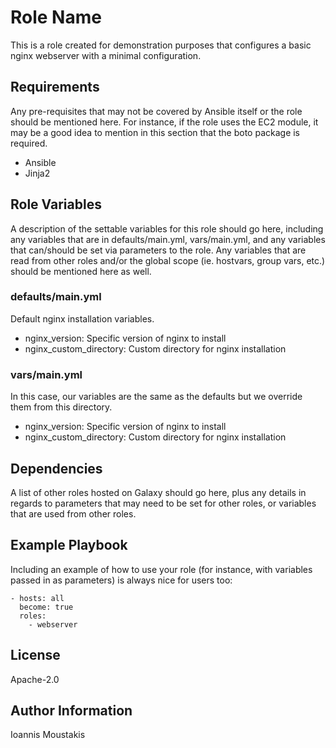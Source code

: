 Role Name
=========

This is a role created for demonstration purposes that configures a basic nginx webserver with a minimal configuration.

Requirements
------------

Any pre-requisites that may not be covered by Ansible itself or the role should be mentioned here. For instance, if the role uses the EC2 module, it may be a good idea to mention in this section that the boto package is required.

* Ansible
* Jinja2 

Role Variables
--------------

A description of the settable variables for this role should go here, including any variables that are in defaults/main.yml, vars/main.yml, and any variables that can/should be set via parameters to the role. Any variables that are read from other roles and/or the global scope (ie. hostvars, group vars, etc.) should be mentioned here as well.

### defaults/main.yml
Default nginx installation variables.

* nginx_version: Specific version of nginx to install
* nginx_custom_directory: Custom directory for nginx installation

### vars/main.yml
In this case, our variables are the same as the defaults but we override them from this directory.

* nginx_version: Specific version of nginx to install
* nginx_custom_directory: Custom directory for nginx installation

Dependencies
------------

A list of other roles hosted on Galaxy should go here, plus any details in regards to parameters that may need to be set for other roles, or variables that are used from other roles.

Example Playbook
----------------

Including an example of how to use your role (for instance, with variables passed in as parameters) is always nice for users too:

    - hosts: all
      become: true
      roles:
        - webserver

License
-------

Apache-2.0

Author Information
------------------

Ioannis Moustakis 
